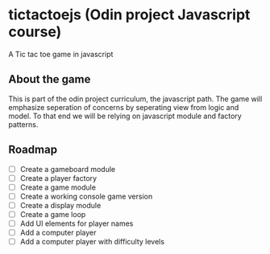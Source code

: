 # tictactoejs (Odin project Javascript course)

A Tic tac toe game in javascript

## About the game

This is part of the odin project curriculum, the javascript path.
The game will emphasize seperation of concerns by seperating view
from logic and model.
To that end we will be relying on javascript module and factory patterns.

## Roadmap

- [ ] Create a gameboard module
- [ ] Create a player factory
- [ ] Create a game module
- [ ] Create a working console game version
- [ ] Create a display module
- [ ] Create a game loop
- [ ] Add UI elements for player names
- [ ] Add a computer player
- [ ] Add a computer player with difficulty levels
